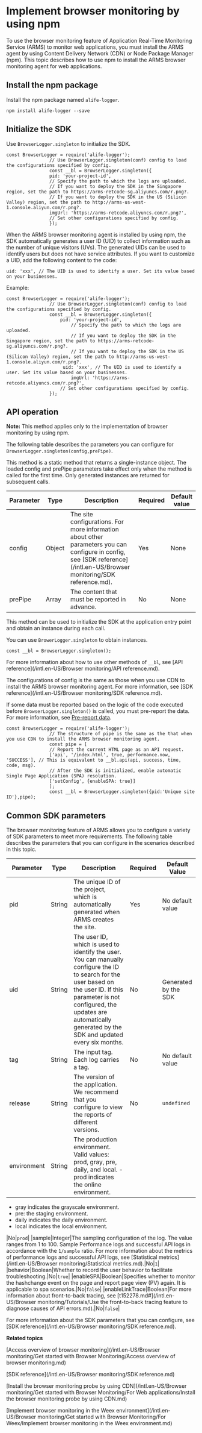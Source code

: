 # Implement browser monitoring by using npm

To use the browser monitoring feature of Application Real-Time Monitoring Service \(ARMS\) to monitor web applications, you must install the ARMS agent by using Content Delivery Network \(CDN\) or Node Package Manager \(npm\). This topic describes how to use npm to install the ARMS browser monitoring agent for web applications.

## Install the npm package

Install the npm package named `alife-logger`.

```
npm install alife-logger --save
```

## Initialize the SDK

Use `BrowserLogger.singleton` to initialize the SDK.

```
const BrowserLogger = require('alife-logger');
                // Use BrowserLogger.singleton(conf) config to load the configurations specified by config.
                const __bl = BrowserLogger.singleton({
                pid: 'your-project-id',
                // Specify the path to which the logs are uploaded.
                // If you want to deploy the SDK in the Singapore region, set the path to https://arms-retcode-sg.aliyuncs.com/r.png?.
                // If you want to deploy the SDK in the US (Silicon Valley) region, set the path to http://arms-us-west-1.console.aliyun.com/r.png?.
                imgUrl: 'https://arms-retcode.aliyuncs.com/r.png?', 
                // Set other configurations specified by config.
                });
```

When the ARMS browser monitoring agent is installed by using npm, the SDK automatically generates a user ID \(UID\) to collect information such as the number of unique visitors \(UVs\). The generated UIDs can be used to identify users but does not have service attributes. If you want to customize a UID, add the following content to the code:

```
uid: 'xxx', // The UID is used to identify a user. Set its value based on your businesses.
```

Example:

```
const BrowserLogger = require('alife-logger');
                // Use BrowserLogger.singleton(conf) config to load the configurations specified by config.
                const __bl = BrowserLogger.singleton({
                    pid: 'your-project-id',
                        // Specify the path to which the logs are uploaded.
                        // If you want to deploy the SDK in the Singapore region, set the path to https://arms-retcode-sg.aliyuncs.com/r.png?.
                        // If you want to deploy the SDK in the US (Silicon Valley) region, set the path to http://arms-us-west-1.console.aliyun.com/r.png?.
                     uid: 'xxx', // The UID is used to identify a user. Set its value based on your businesses.
                        imgUrl: 'https://arms-retcode.aliyuncs.com/r.png?', 
                    // Set other configurations specified by config.
                });
```

## API operation



**Note:** This method applies only to the implementation of browser monitoring by using npm.

The following table describes the parameters you can configure for `BrowserLogger.singleton(config,prePipe)`.

This method is a static method that returns a single-instance object. The loaded config and prePipe parameters take effect only when the method is called for the first time. Only generated instances are returned for subsequent calls.

|Parameter|Type|Description|Required|Default value|
|---------|----|-----------|--------|-------------|
|config|Object|The site configurations. For more information about other parameters you can configure in config, see [SDK reference](/intl.en-US/Browser monitoring/SDK reference.md).|Yes|None|
|prePipe|Array|The content that must be reported in advance.|No|None|

This method can be used to initialize the SDK at the application entry point and obtain an instance during each call.

You can use `BrowerLogger.singleton` to obtain instances.

```
const __bl = BrowserLogger.singleton();
```

For more information about how to use other methods of `__bl`, see [API reference](/intl.en-US/Browser monitoring/API reference.md).

The configurations of config is the same as those when you use CDN to install the ARMS browser monitoring agent. For more information, see [SDK reference](/intl.en-US/Browser monitoring/SDK reference.md).

If some data must be reported based on the logic of the code executed before `BrowserLogger.singleton()` is called, you must pre-report the data. For more information, see [Pre-report data]().

```
const BrowserLogger = require('alife-logger');
                // The structure of pipe is the same as the that when you use CDN to install the ARMS browser monitoring agent.
                const pipe = [
                // Report the current HTML page as an API request.
                ['api', '/index.html', true, performance.now, 'SUCCESS'], // This is equivalent to __bl.api(api, success, time, code, msg).
                // After the SDK is initialized, enable automatic Single Page Application (SPA) resolution.
                ['setConfig', {enableSPA: true}]
                ];
                const __bl = BrowserLogger.singleton({pid:'Unique site ID'},pipe);
```

## Common SDK parameters

The browser monitoring feature of ARMS allows you to configure a variety of SDK parameters to meet more requirements. The following table describes the parameters that you can configure in the scenarios described in this topic.

|Parameter|Type|Description|Required|Default Value|
|---------|----|-----------|--------|-------------|
|pid|String|The unique ID of the project, which is automatically generated when ARMS creates the site.|Yes|No default value|
|uid|String|The user ID, which is used to identify the user. You can manually configure the ID to search for the user based on the user ID. If this parameter is not configured, the updates are automatically generated by the SDK and updated every six months.|No|Generated by the SDK|
|tag|String|The input tag. Each log carries a tag.|No|No default value|
|release|String|The version of the application. We recommend that you configure to view the reports of different versions.|No|`undefined`|
|environment|String|The production environment. Valid values: prod, gray, pre, daily, and local. -   prod indicates the online environment.
-   gray indicates the grayscale environment.
-   pre: the staging environment.
-   daily indicates the daily environment.
-   local indicates the local environment.

|No|`prod`|
|sample|Integer|The sampling configuration of the log. The value ranges from 1 to 100. Sample Performance logs and successful API logs in accordance with the `1/sample` ratio. For more information about the metrics of performance logs and successful API logs, see [Statistical metrics](/intl.en-US/Browser monitoring/Statistical metrics.md).|No|`1`|
|behavior|Boolean|Whether to record the user behavior to facilitate troubleshooting.|No|`true`|
|enableSPA|Boolean|Specifies whether to monitor the hashchange event on the page and report page view \(PV\) again. It is applicable to spa scenarios.|No|`false`|
|enableLinkTrace|Boolean|For more information about front-to-back tracing, see [t152278.md\#](/intl.en-US/Browser monitoring/Tutorials/Use the front-to-back tracing feature to diagnose causes of API errors.md).|No|`false`|

For more information about the SDK parameters that you can configure, see [SDK reference](/intl.en-US/Browser monitoring/SDK reference.md).

**Related topics**  


[Access overview of browser monitoring](/intl.en-US/Browser monitoring/Get started with Browser Monitoring/Access overview of browser monitoring.md)

[SDK reference](/intl.en-US/Browser monitoring/SDK reference.md)

[Install the browser monitoring probe by using CDN](/intl.en-US/Browser monitoring/Get started with Browser Monitoring/For Web applications/Install the browser monitoring probe by using CDN.md)

[Implement browser monitoring in the Weex environment](/intl.en-US/Browser monitoring/Get started with Browser Monitoring/For Weex/Implement browser monitoring in the Weex environment.md)

